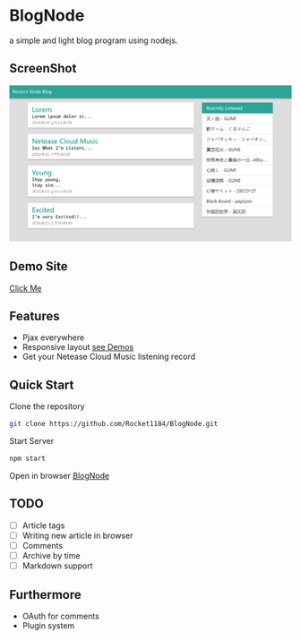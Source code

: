 # BlogNode
a simple and light blog program using nodejs.

## ScreenShot
![Medium](./DemoPic/BlogNodeM.png)

## Demo Site
[Click Me](https://rocka-blog-node.herokuapp.com)

## Features
- Pjax everywhere
- Responsive layout [see Demos](./DemoPic)
- Get your Netease Cloud Music listening record

## Quick Start
Clone the repository
```bash
git clone https://github.com/Rocket1184/BlogNode.git
```

Start Server
```bash
npm start
```

Open in browser
[BlogNode](http://localhost:8080)

## TODO
- [ ] Article tags
- [ ] Writing new article in browser
- [ ] Comments
- [ ] Archive by time
- [ ] Markdown support

## Furthermore
- OAuth for comments
- Plugin system
